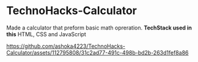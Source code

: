 # TechnoHacks-Calculator
Made a calculator that preform basic math opreration.
 **TechStack used in this** 
HTML, CSS and JavaScript

https://github.com/ashoka4223/TechnoHacks-Calculator/assets/112795808/31c2ad77-491c-498b-bd2b-263d1fef8a86

